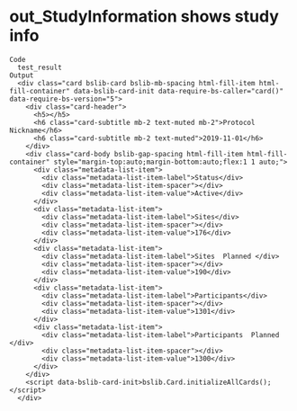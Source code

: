 # out_StudyInformation shows study info

    Code
      test_result
    Output
      <div class="card bslib-card bslib-mb-spacing html-fill-item html-fill-container" data-bslib-card-init data-require-bs-caller="card()" data-require-bs-version="5">
        <div class="card-header">
          <h5></h5>
          <h6 class="card-subtitle mb-2 text-muted mb-2">Protocol Nickname</h6>
          <h6 class="card-subtitle mb-2 text-muted">2019-11-01</h6>
        </div>
        <div class="card-body bslib-gap-spacing html-fill-item html-fill-container" style="margin-top:auto;margin-bottom:auto;flex:1 1 auto;">
          <div class="metadata-list-item">
            <div class="metadata-list-item-label">Status</div>
            <div class="metadata-list-item-spacer"></div>
            <div class="metadata-list-item-value">Active</div>
          </div>
          <div class="metadata-list-item">
            <div class="metadata-list-item-label">Sites</div>
            <div class="metadata-list-item-spacer"></div>
            <div class="metadata-list-item-value">176</div>
          </div>
          <div class="metadata-list-item">
            <div class="metadata-list-item-label">Sites  Planned </div>
            <div class="metadata-list-item-spacer"></div>
            <div class="metadata-list-item-value">190</div>
          </div>
          <div class="metadata-list-item">
            <div class="metadata-list-item-label">Participants</div>
            <div class="metadata-list-item-spacer"></div>
            <div class="metadata-list-item-value">1301</div>
          </div>
          <div class="metadata-list-item">
            <div class="metadata-list-item-label">Participants  Planned </div>
            <div class="metadata-list-item-spacer"></div>
            <div class="metadata-list-item-value">1300</div>
          </div>
        </div>
        <script data-bslib-card-init>bslib.Card.initializeAllCards();</script>
      </div>

